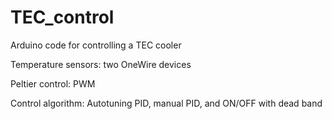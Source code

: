 # TEC_control

Arduino code for controlling a TEC cooler

Temperature sensors: two OneWire devices

Peltier control: PWM

Control algorithm: Autotuning PID, manual PID, and ON/OFF with dead band
